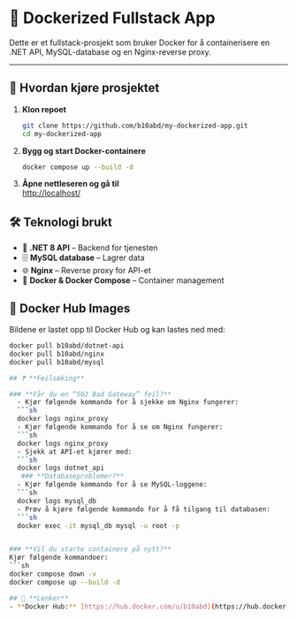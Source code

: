 # 🚀 Dockerized Fullstack App

Dette er et fullstack-prosjekt som bruker Docker for å containerisere en .NET API, MySQL-database og en Nginx-reverse proxy.

---

## 📌 **Hvordan kjøre prosjektet**

1. **Klon repoet**
   ```sh
   git clone https://github.com/b10abd/my-dockerized-app.git
   cd my-dockerized-app


2. **Bygg og start Docker-containere**
   ```sh
   docker compose up --build -d

3. **Åpne nettleseren og gå til**  
   [http://localhost/](http://localhost/)

## 🛠 **Teknologi brukt**
- 🚀 **.NET 8 API** – Backend for tjenesten  
- 🗄 **MySQL database** – Lagrer data  
- 🌐 **Nginx** – Reverse proxy for API-et  
- 🐳 **Docker & Docker Compose** – Container management   

## 🐳 **Docker Hub Images**
Bildene er lastet opp til Docker Hub og kan lastes ned med:
```sh
docker pull b10abd/dotnet-api
docker pull b10abd/nginx
docker pull b10abd/mysql

## ❓ **Feilsøking**

### **Får du en “502 Bad Gateway” feil?**
  - Kjør følgende kommando for å sjekke om Nginx fungerer:
  ```sh
  docker logs nginx_proxy
  - Kjør følgende kommando for å se om Nginx fungerer:
  ```sh
  docker logs nginx_proxy
  - Sjekk at API-et kjører med:
  ```sh
  docker logs dotnet_api
   ### **Databaseproblemer?**
  - Kjør følgende kommando for å se MySQL-loggene:
  ```sh
  docker logs mysql_db
  - Prøv å kjøre følgende kommando for å få tilgang til databasen:
  ```sh
  docker exec -it mysql_db mysql -u root -p


### **Vil du starte containere på nytt?**
Kjør følgende kommandoer:
```sh
docker compose down -v
docker compose up --build -d

## 🔗 **Lenker**
- **Docker Hub:** [https://hub.docker.com/u/b10abd](https://hub.docker.com/u/b10abd)